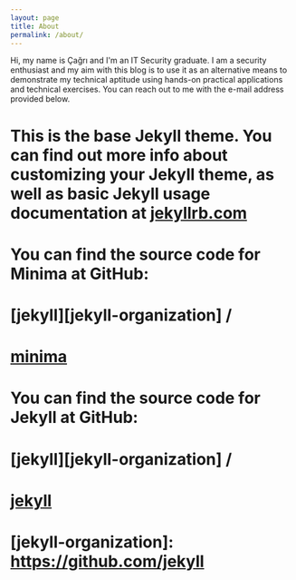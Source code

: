 ```yaml
---
layout: page
title: About
permalink: /about/
---
```


Hi, my name is Çağrı and I'm an IT Security graduate. I am a security enthusiast and my aim with this blog is to use it as an alternative means to demonstrate my technical aptitude using hands-on practical applications and technical exercises. You can reach out to me with the e-mail address provided below.

# This is the base Jekyll theme. You can find out more info about customizing your Jekyll theme, as well as basic Jekyll usage documentation at [jekyllrb.com](https://jekyllrb.com/)

# You can find the source code for Minima at GitHub:
# [jekyll][jekyll-organization] /
# [minima](https://github.com/jekyll/minima)

# You can find the source code for Jekyll at GitHub:
# [jekyll][jekyll-organization] /
# [jekyll](https://github.com/jekyll/jekyll)


# [jekyll-organization]: https://github.com/jekyll
